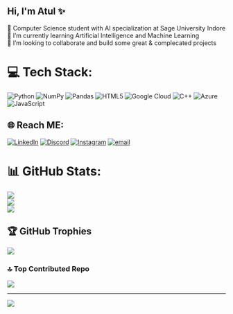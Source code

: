 ## Hi, I'm Atul ✨

🧠 Computer Science student with AI specialization at Sage University Indore<br/>
🌱 I’m currently learning Artificial Intelligence and Machine Learning <br/>
👯 I’m looking to collaborate and build some great & complecated projects<br/>


# 💻 Tech Stack:
![Python](https://img.shields.io/badge/python-3670A0?style=for-the-badge&logo=python&logoColor=ffdd54) ![NumPy](https://img.shields.io/badge/numpy-%23013243.svg?style=for-the-badge&logo=numpy&logoColor=white) ![Pandas](https://img.shields.io/badge/pandas-%23150458.svg?style=for-the-badge&logo=pandas&logoColor=white) ![HTML5](https://img.shields.io/badge/html5-%23E34F26.svg?style=for-the-badge&logo=html5&logoColor=white) ![Google Cloud](https://img.shields.io/badge/GoogleCloud-%234285F4.svg?style=for-the-badge&logo=google-cloud&logoColor=white) ![C++](https://img.shields.io/badge/c++-%2300599C.svg?style=for-the-badge&logo=c%2B%2B&logoColor=white) ![Azure](https://img.shields.io/badge/azure-%230072C6.svg?style=for-the-badge&logo=microsoftazure&logoColor=white) ![JavaScript](https://img.shields.io/badge/javascript-%23323330.svg?style=for-the-badge&logo=javascript&logoColor=%23F7DF1E)
## 🌐 Reach ME:
[![LinkedIn](https://img.shields.io/badge/LinkedIn-%230077B5.svg?logo=linkedin&logoColor=white)](https://linkedin.com/in/www.linkedin.com/in/atul-vishwakarma-8947b9348) [![Discord](https://img.shields.io/badge/Discord-%237289DA.svg?logo=discord&logoColor=white)](https://discord.gg/atul_90525) [![Instagram](https://img.shields.io/badge/Instagram-%23E4405F.svg?logo=Instagram&logoColor=white)](https://instagram.com/vishatul_) [![email](https://img.shields.io/badge/Email-D14836?logo=gmail&logoColor=white)](mailto:atulvish39@gmail.com) 

# 📊 GitHub Stats:
![](https://github-readme-stats.vercel.app/api?username=atul-vish&theme=transparent&hide_border=false&include_all_commits=true&count_private=false)<br/>
![](https://nirzak-streak-stats.vercel.app/?user=atul-vish&theme=transparent&hide_border=false)<br/>
![](https://github-readme-stats.vercel.app/api/top-langs/?username=atul-vish&theme=transparent&hide_border=false&include_all_commits=true&count_private=false&layout=compact)

## 🏆 GitHub Trophies
![](https://github-profile-trophy.vercel.app/?username=atul-vish&theme=transparent&no-frame=true&no-bg=true&margin-w=4)

### 🔝 Top Contributed Repo
![](https://github-contributor-stats.vercel.app/api?username=atul-vish&limit=5&theme=dark&combine_all_yearly_contributions=true)

---
[![](https://visitcount.itsvg.in/api?id=atul-vish&icon=0&color=11)](https://visitcount.itsvg.in)

<!-- Proudly created with GPRM ( https://gprm.itsvg.in ) -->
